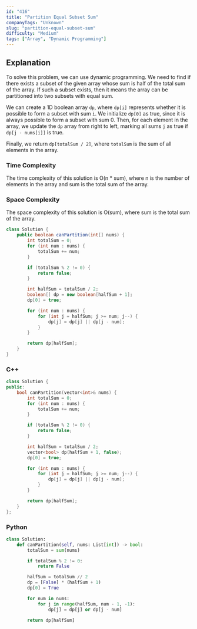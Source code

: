 ```yaml
---
id: "416"
title: "Partition Equal Subset Sum"
companyTags: "Unknown"
slug: "partition-equal-subset-sum"
difficulty: "Medium"
tags: ["Array", "Dynamic Programming"]
---
```


## Explanation
To solve this problem, we can use dynamic programming. We need to find if there exists a subset of the given array whose sum is half of the total sum of the array. If such a subset exists, then it means the array can be partitioned into two subsets with equal sum.

We can create a 1D boolean array `dp`, where `dp[i]` represents whether it is possible to form a subset with sum `i`. We initialize `dp[0]` as true, since it is always possible to form a subset with sum 0. Then, for each element in the array, we update the `dp` array from right to left, marking all sums `j` as true if `dp[j - nums[i]]` is true.

Finally, we return `dp[totalSum / 2]`, where `totalSum` is the sum of all elements in the array.

### Time Complexity
The time complexity of this solution is O(n * sum), where n is the number of elements in the array and sum is the total sum of the array.

### Space Complexity
The space complexity of this solution is O(sum), where sum is the total sum of the array.
```java
class Solution {
    public boolean canPartition(int[] nums) {
        int totalSum = 0;
        for (int num : nums) {
            totalSum += num;
        }

        if (totalSum % 2 != 0) {
            return false;
        }

        int halfSum = totalSum / 2;
        boolean[] dp = new boolean[halfSum + 1];
        dp[0] = true;

        for (int num : nums) {
            for (int j = halfSum; j >= num; j--) {
                dp[j] = dp[j] || dp[j - num];
            }
        }

        return dp[halfSum];
    }
}
```

### C++
```cpp
class Solution {
public:
    bool canPartition(vector<int>& nums) {
        int totalSum = 0;
        for (int num : nums) {
            totalSum += num;
        }

        if (totalSum % 2 != 0) {
            return false;
        }

        int halfSum = totalSum / 2;
        vector<bool> dp(halfSum + 1, false);
        dp[0] = true;

        for (int num : nums) {
            for (int j = halfSum; j >= num; j--) {
                dp[j] = dp[j] || dp[j - num];
            }
        }

        return dp[halfSum];
    }
};
```

### Python
```python
class Solution:
    def canPartition(self, nums: List[int]) -> bool:
        totalSum = sum(nums)

        if totalSum % 2 != 0:
            return False

        halfSum = totalSum // 2
        dp = [False] * (halfSum + 1)
        dp[0] = True

        for num in nums:
            for j in range(halfSum, num - 1, -1):
                dp[j] = dp[j] or dp[j - num]

        return dp[halfSum]
```